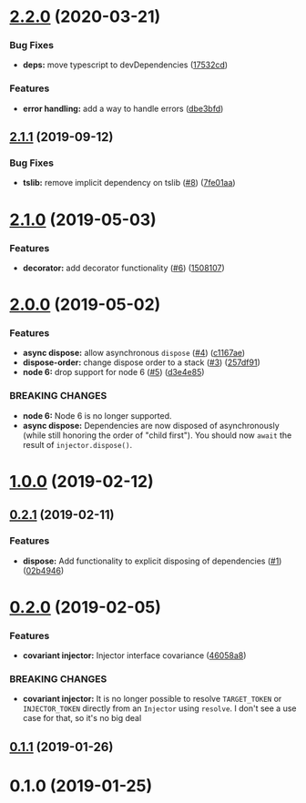# [2.2.0](https://github.com/nicojs/typed-inject/compare/v2.1.1...v2.2.0) (2020-03-21)


### Bug Fixes

* **deps:** move typescript to devDependencies ([17532cd](https://github.com/nicojs/typed-inject/commit/17532cd465a282919075a1e2e0d7361fb0122408))


### Features

* **error handling:** add a way to handle errors ([dbe3bfd](https://github.com/nicojs/typed-inject/commit/dbe3bfde8b63c6bcb7053dfe12c2bed2b49f53dd))



## [2.1.1](https://github.com/nicojs/typed-inject/compare/v2.1.0...v2.1.1) (2019-09-12)


### Bug Fixes

* **tslib:** remove implicit dependency on tslib ([#8](https://github.com/nicojs/typed-inject/issues/8)) ([7fe01aa](https://github.com/nicojs/typed-inject/commit/7fe01aa))



# [2.1.0](https://github.com/nicojs/typed-inject/compare/v2.0.0...v2.1.0) (2019-05-03)


### Features

* **decorator:** add decorator functionality ([#6](https://github.com/nicojs/typed-inject/issues/6)) ([1508107](https://github.com/nicojs/typed-inject/commit/1508107))



# [2.0.0](https://github.com/nicojs/typed-inject/compare/v1.0.0...v2.0.0) (2019-05-02)


### Features

* **async dispose:** allow asynchronous `dispose` ([#4](https://github.com/nicojs/typed-inject/issues/4)) ([c1167ae](https://github.com/nicojs/typed-inject/commit/c1167ae))
* **dispose-order:** change dispose order to a stack ([#3](https://github.com/nicojs/typed-inject/issues/3)) ([257df91](https://github.com/nicojs/typed-inject/commit/257df91))
* **node 6:** drop support for node 6 ([#5](https://github.com/nicojs/typed-inject/issues/5)) ([d3e4e85](https://github.com/nicojs/typed-inject/commit/d3e4e85))


### BREAKING CHANGES

* **node 6:** Node 6 is no longer supported.
* **async dispose:** Dependencies are now disposed of asynchronously (while still honoring the order of "child first"). You should now `await` the result of `injector.dispose()`.



# [1.0.0](https://github.com/nicojs/typed-inject/compare/v0.2.1...v1.0.0) (2019-02-12)



## [0.2.1](https://github.com/nicojs/typed-inject/compare/v0.2.0...v0.2.1) (2019-02-11)


### Features

* **dispose:** Add functionality to explicit disposing of dependencies ([#1](https://github.com/nicojs/typed-inject/issues/1)) ([02b4946](https://github.com/nicojs/typed-inject/commit/02b4946))



# [0.2.0](https://github.com/nicojs/typed-inject/compare/v0.1.1...v0.2.0) (2019-02-05)


### Features

* **covariant injector:** Injector interface covariance ([46058a8](https://github.com/nicojs/typed-inject/commit/46058a8))


### BREAKING CHANGES

* **covariant injector:** It is no longer possible to resolve
`TARGET_TOKEN` or `INJECTOR_TOKEN` directly from an
 `Injector` using `resolve`. I don't see a use case for that,
so it's no big deal



## [0.1.1](https://github.com/nicojs/typed-inject/compare/v0.1.0...v0.1.1) (2019-01-26)



# 0.1.0 (2019-01-25)



